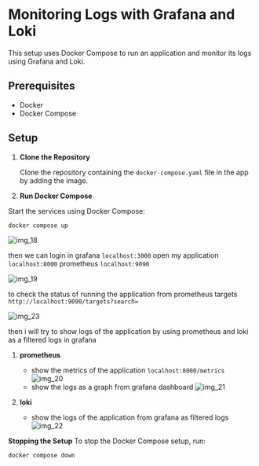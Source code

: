 # Monitoring Logs with Grafana and Loki

This setup uses Docker Compose to run an application and monitor its logs using Grafana and Loki.

## Prerequisites

- Docker
- Docker Compose

## Setup

1. **Clone the Repository**

   Clone the repository containing the `docker-compose.yaml` file in the app by adding the image.

2. **Run Docker Compose**

Start the services using Docker Compose:
``` 
docker compose up
```
![img_18](https://github.com/user-attachments/assets/3f55f991-42e4-44ba-8d07-804735cbb036)

then we can login in grafana `localhost:3000`
open my application `localhost:8000`
prometheus `localhost:9090`

![img_19](https://github.com/user-attachments/assets/62c72a4e-0d93-47c0-b462-c2cf248dedbd)

to check the status of running the application from prometheus targets `http://localhost:9090/targets?search=`

![img_23](https://github.com/user-attachments/assets/d7271151-e833-4f68-a97d-cb9cadd61430)

then i will try to show logs of the application by using prometheus and loki as a filtered logs in grafana

1. **prometheus** 
   - show the metrics of the application `localhost:8000/metrics`
     ![img_20](https://github.com/user-attachments/assets/b5e7e345-fc8e-4a7c-8252-649068202287)
   - show the logs as a graph from grafana dashboard
     ![img_21](https://github.com/user-attachments/assets/5d51f069-d512-4227-bd96-f929744e331f)

2. **loki**
   - show the logs of the application from grafana as      filtered logs
     ![img_22](https://github.com/user-attachments/assets/1883039a-fb63-4241-ae8d-b7cdcbf04ba4)

**Stopping the Setup**
To stop the Docker Compose setup, run:
```bash
docker compose down
```
